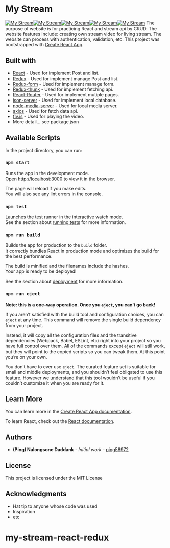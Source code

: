 # My Stream

<a href="https://github.com/ping58972/react-router-streams-all-practice"><img src="https://a.imge.to/2019/07/16/LEDuR.png" target="_blank" alt="My Stream"><img src="https://a.imge.to/2019/07/16/LEpTV.png" target="_blank" alt="My Stream"><img src="https://a.imge.to/2019/07/16/LE2bF.png" target="_blank" alt="My Stream"><img src="https://a.imge.to/2019/07/16/LErMT.png" target="_blank" alt="My Stream"><img src="https://a.imge.to/2019/07/16/LEBDi.png" target="_blank" alt="My Stream"></a>
The purpose of website is for practicing React and stream api by CRUD. The website features include: creating own stream video for living stream. The website can process with authentication, validation, etc.
This project was bootstrapped with [Create React App](https://github.com/facebook/create-react-app).

## Built with

- [React](#) - Used for implement Post and list.
- [Redux](#) - Used for implement manage Post and list.
- [Redux-form](#) - Used for implement manage form.
- [Redux-thunk](#) - Used for implement fetching api.
- [React-Router](#) - Used for implement mutiple pages.
- [json-server](#) - Used for implement local database.
- [node-media-server](#) - Used for local media server.
- [axios](#) - Used for fetch data api.
- [flv.js](#) - Used for playing the video.
- More detail... see package.json

## Available Scripts

In the project directory, you can run:

### `npm start`

Runs the app in the development mode.<br>
Open [http://localhost:3000](http://localhost:3000) to view it in the browser.

The page will reload if you make edits.<br>
You will also see any lint errors in the console.

### `npm test`

Launches the test runner in the interactive watch mode.<br>
See the section about [running tests](https://facebook.github.io/create-react-app/docs/running-tests) for more information.

### `npm run build`

Builds the app for production to the `build` folder.<br>
It correctly bundles React in production mode and optimizes the build for the best performance.

The build is minified and the filenames include the hashes.<br>
Your app is ready to be deployed!

See the section about [deployment](https://ping58972.github.io/react-hooks-simple-practice/) for more information.

### `npm run eject`

**Note: this is a one-way operation. Once you `eject`, you can’t go back!**

If you aren’t satisfied with the build tool and configuration choices, you can `eject` at any time. This command will remove the single build dependency from your project.

Instead, it will copy all the configuration files and the transitive dependencies (Webpack, Babel, ESLint, etc) right into your project so you have full control over them. All of the commands except `eject` will still work, but they will point to the copied scripts so you can tweak them. At this point you’re on your own.

You don’t have to ever use `eject`. The curated feature set is suitable for small and middle deployments, and you shouldn’t feel obligated to use this feature. However we understand that this tool wouldn’t be useful if you couldn’t customize it when you are ready for it.

## Learn More

You can learn more in the [Create React App documentation](https://facebook.github.io/create-react-app/docs/getting-started).

To learn React, check out the [React documentation](https://reactjs.org/).

## Authors

- **(Ping) Nalongsone Daddank** - _Initial work_ - [ping58972](https://github.com/ping58972)

## License

This project is licensed under the MIT License

## Acknowledgments

- Hat tip to anyone whose code was used
- Inspiration
- etc
# my-stream-react-redux
